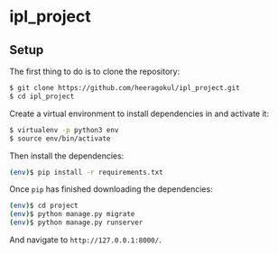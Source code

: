 # ipl_project

## Setup

The first thing to do is to clone the repository:

```sh
$ git clone https://github.com/heeragokul/ipl_project.git
$ cd ipl_project
```

Create a virtual environment to install dependencies in and activate it:

```sh
$ virtualenv -p python3 env
$ source env/bin/activate
```

Then install the dependencies:

```sh
(env)$ pip install -r requirements.txt
```

Once `pip` has finished downloading the dependencies:
```sh
(env)$ cd project
(env)$ python manage.py migrate
(env)$ python manage.py runserver
```
And navigate to `http://127.0.0.1:8000/`.

